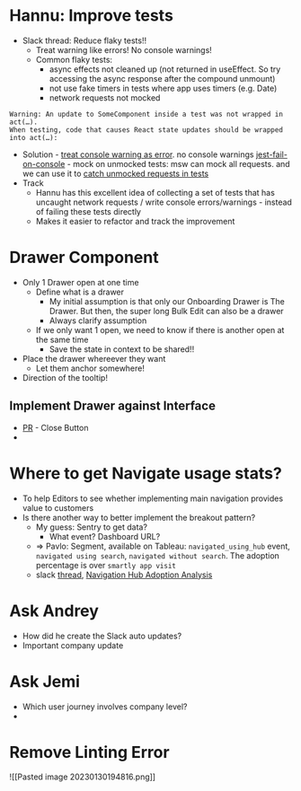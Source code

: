# Hannu: Improve tests
- Slack thread: Reduce flaky tests!!
	- Treat warning like errors! No console warnings!
	- Common flaky tests: 
		- async effects not cleaned up (not returned in useEffect. So try accessing the async response after the compound unmount)
		- not use fake timers in tests where app uses timers (e.g. Date)
		- network requests not mocked
```
Warning: An update to SomeComponent inside a test was not wrapped in act(…).
When testing, code that causes React state updates should be wrapped into act(…):
```
	
 - Solution
		- [treat console warning as error](https://www.benmvp.com/blog/catch-warnings-jest-tests/). no console warnings [jest-fail-on-console](https://github.com/ValentinH/jest-fail-on-console)
		- mock on unmocked tests: msw can mock all requests. and we can use it to [catch unmocked requests in tests](https://github.com/smartlyio/frontend/blob/master/packages/google-campaign-management/test/utils/mswTestUtils.ts)
- Track
	- Hannu has this excellent idea of collecting a set of tests that has uncaught network requests / write console errors/warnings - instead of failing these tests directly
	- Makes it easier to refactor and track the improvement

# Drawer Component
- Only 1 Drawer open at one time
	- Define what is a drawer
		- My initial assumption is that only our Onboarding Drawer is The Drawer. But then, the super long Bulk Edit can also be a drawer
		- Always clarify assumption
	- If we only want 1 open, we need to know if there is another open at the same time
		- Save the state in context to be shared!!
- Place the drawer whereever they want
	- Let them anchor somewhere!
- Direction of the tooltip!
## Implement Drawer against Interface
- [PR](https://github.com/smartlyio/frontend/pull/17773) - Close Button
- 

# Where to get Navigate usage stats?
- To help Editors to see whether implementing main navigation provides value to customers
- Is there another way to better implement the breakout pattern?
	- My guess: Sentry to get data?
		- What event? Dashboard URL?
	- => Pavlo: Segment, available on Tableau: `navigated_using_hub` event, `navigated using search`, `navigated without search`. The adoption percentage is over `smartly app visit`
	- slack [thread](https://smartlyio.slack.com/archives/C01V3EBGBFZ/p1674563693964129), [Navigation Hub Adoption Analysis](https://docs.google.com/document/d/1FdJeflckva4RlR4X_oPmAnXO750yTLOD3OSnoiJKaR0/edit)

# Ask Andrey
- How did he create the Slack auto updates?
- Important company update

# Ask Jemi
- Which user journey involves company level?
- 

# Remove Linting Error
![[Pasted image 20230130194816.png]]